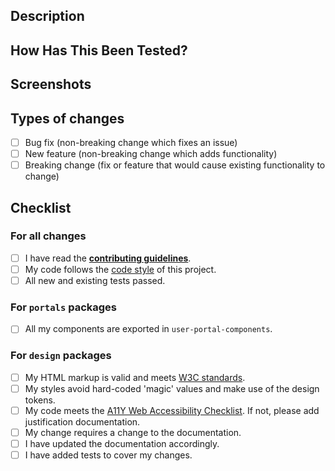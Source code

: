 <!--- Provide a general summary of your changes in the title above -->

## Description

<!---
  Describe your changes in detail.
  Why is this change required? What problem does it solve?
  If it fixes an open issue, please link to the issue here.
-->

## How Has This Been Tested?

<!---
  Please describe in detail how you tested your changes.
  Include details of your testing environment, and the tests you ran to
  see how your change affects other areas of the code, etc.
-->

## Screenshots

<!-- If appropriate -->

## Types of changes

<!---
  What types of changes does your code introduce? Put an `x` in all the boxes that apply:
-->

- [ ] Bug fix (non-breaking change which fixes an issue)
- [ ] New feature (non-breaking change which adds functionality)
- [ ] Breaking change (fix or feature that would cause existing functionality to change)

## Checklist

<!---
  Go over all the following points, and put an `x` in all the boxes that apply.
  If you're unsure about any of these, don't hesitate to ask.
  We're here to help!
-->

### For **all changes**

- [ ] I have read the [**contributing guidelines**][contributing].
- [ ] My code follows the [code style][code-style] of this project.
- [ ] All new and existing tests passed.

### For `portals` packages

- [ ] All my components are exported in `user-portal-components`.

### For `design` packages

- [ ] My HTML markup is valid and meets [W3C standards](https://validator.w3.org/).
- [ ] My styles avoid hard-coded 'magic' values and make use of the design tokens.
- [ ] My code meets the [A11Y Web Accessibility Checklist](https://a11yproject.com/checklist). If not, please add justification documentation.
- [ ] My change requires a change to the documentation.
- [ ] I have updated the documentation accordingly.
- [ ] I have added tests to cover my changes.

[contributing]: https://github.com/coingaming/sportsbet-design/blob/master/CONTRIBUTING.md
[code-style]: https://github.com/coingaming/sportsbet-design/blob/master/CONTRIBUTING.md#code-style
